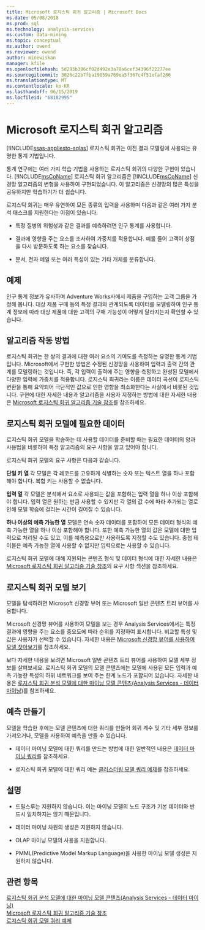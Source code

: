 ```yaml
---
title: Microsoft 로지스틱 회귀 알고리즘 | Microsoft Docs
ms.date: 05/08/2018
ms.prod: sql
ms.technology: analysis-services
ms.custom: data-mining
ms.topic: conceptual
ms.author: owend
ms.reviewer: owend
author: minewiskan
manager: kfile
ms.openlocfilehash: 5d293b386cf02d492e3a78a6cef34396f22277ee
ms.sourcegitcommit: 3026c22b7fba19059a769ea5f367c4f51efaf286
ms.translationtype: MT
ms.contentlocale: ko-KR
ms.lasthandoff: 06/15/2019
ms.locfileid: "68182995"
---
```

# <a name="microsoft-logistic-regression-algorithm"></a>Microsoft 로지스틱 회귀 알고리즘
[!INCLUDE[ssas-appliesto-sqlas](../../includes/ssas-appliesto-sqlas.md)]
  로지스틱 회귀는 이진 결과 모델링에 사용되는 유명한 통계 기법입니다.  
  
 통계 연구에는 여러 가지 학습 기법을 사용하는 로지스틱 회귀의 다양한 구현이 있습니다. [!INCLUDE[msCoName](../../includes/msconame-md.md)] 로지스틱 회귀 알고리즘은 [!INCLUDE[msCoName](../../includes/msconame-md.md)] 신경망 알고리즘의 변형을 사용하여 구현되었습니다. 이 알고리즘은 신경망의 많은 특성을 공유하지만 학습하기가 더 쉽습니다.  
  
 로지스틱 회귀는 매우 유연하여 모든 종류의 입력을 사용하며 다음과 같은 여러 가지 분석 태스크를 지원한다는 이점이 있습니다.  
  
-   특정 질병의 위험성과 같은 결과를 예측하려면 인구 통계를 사용합니다.  
  
-   결과에 영향을 주는 요소를 조사하여 가중치를 적용합니다. 예를 들어 고객이 상점을 다시 방문하도록 하는 요소를 찾습니다.  
  
-   문서, 전자 메일 또는 여러 특성이 있는 기타 개체를 분류합니다.  
  
## <a name="example"></a>예제  
 인구 통계 정보가 유사하며 Adventure Works사에서 제품을 구입하는 고객 그룹을 가정해 봅니다. 대상 제품 구매 등의 특정 결과와 관계되도록 데이터를 모델링하여 인구 통계 정보에 따라 대상 제품에 대한 고객의 구매 가능성이 어떻게 달라지는지 확인할 수 있습니다.  
  
## <a name="how-the-algorithm-works"></a>알고리즘 작동 방법  
 로지스틱 회귀는 한 쌍의 결과에 대한 여러 요소의 기여도를 측정하는 유명한 통계 기법입니다. Microsoft에서 구현한 방법은 수정된 신경망을 사용하여 입력과 출력 간의 관계를 모델링하는 것입니다. 즉, 각 입력이 출력에 주는 영향을 측정하고 완성된 모델에서 다양한 입력에 가중치를 적용합니다. 로지스틱 회귀라는 이름은 데이터 곡선이 로지스틱 변환을 통해 요약되어 극단적인 값으로 인한 영향을 최소화한다는 사실에서 비롯된 것입니다. 구현에 대한 자세한 내용과 알고리즘을 사용자 지정하는 방법에 대한 자세한 내용은 [Microsoft 로지스틱 회귀 알고리즘 기술 참조](../../analysis-services/data-mining/microsoft-logistic-regression-algorithm-technical-reference.md)를 참조하세요.  
  
## <a name="data-required-for-logistic-regression-models"></a>로지스틱 회귀 모델에 필요한 데이터  
 로지스틱 회귀 모델을 학습하는 데 사용할 데이터를 준비할 때는 필요한 데이터의 양과 사용법을 비롯하여 특정 알고리즘의 요구 사항을 알고 있어야 합니다.  
  
 로지스틱 회귀 모델의 요구 사항은 다음과 같습니다.  
  
 **단일 키 열** 각 모델은 각 레코드를 고유하게 식별하는 숫자 또는 텍스트 열을 하나 포함해야 합니다. 복합 키는 사용할 수 없습니다.  
  
 **입력 열** 각 모델은 분석에서 요소로 사용되는 값을 포함하는 입력 열을 하나 이상 포함해야 합니다. 입력 열은 원하는 만큼 사용할 수 있지만 각 열의 값 수에 따라 추가되는 열로 인해 모델 학습에 걸리는 시간이 길어질 수 있습니다.  
  
 **하나 이상의 예측 가능한 열** 모델은 연속 숫자 데이터를 포함하여 모든 데이터 형식의 예측 가능한 열을 하나 이상 포함해야 합니다. 또한 예측 가능한 열의 값은 모델에 대한 입력으로 처리될 수도 있고, 이를 예측용으로만 사용하도록 지정할 수도 있습니다. 중첩 테이블은 예측 가능한 열에 사용할 수 없지만 입력으로는 사용할 수 있습니다.  
  
 로지스틱 회귀 모델에 대해 지원되는 콘텐츠 형식 및 데이터 형식에 대한 자세한 내용은 [Microsoft 로지스틱 회귀 알고리즘 기술 참조](../../analysis-services/data-mining/microsoft-logistic-regression-algorithm-technical-reference.md)의 요구 사항 섹션을 참조하세요.  
  
## <a name="viewing-a-logistic-regression-model"></a>로지스틱 회귀 모델 보기  
 모델을 탐색하려면 Microsoft 신경망 뷰어 또는 Microsoft 일반 콘텐츠 트리 뷰어를 사용합니다.  
  
 Microsoft 신경망 뷰어를 사용하여 모델을 보는 경우 Analysis Services에서는 특정 결과에 영향을 주는 요소를 중요도에 따라 순위를 지정하여 표시합니다. 비교할 특성 및 값은 사용자가 선택할 수 있습니다. 자세한 내용은 [Microsoft 신경망 뷰어를 사용하여 모델 찾아보기](../../analysis-services/data-mining/browse-a-model-using-the-microsoft-neural-network-viewer.md)를 참조하세요.  
  
 보다 자세한 내용을 보려면 Microsoft 일반 콘텐츠 트리 뷰어를 사용하여 모델 세부 정보를 살펴보세요. 로지스틱 회귀 모델의 모델 콘텐츠에는 모델에 사용된 모든 입력과 예측 가능한 특성의 하위 네트워크를 보여 주는 한계 노드가 포함되어 있습니다. 자세한 내용은 [로지스틱 회귀 분석 모델에 대한 마이닝 모델 콘텐츠&#40;Analysis Services - 데이터 마이닝&#41;](../../analysis-services/data-mining/mining-model-content-for-logistic-regression-models.md)를 참조하세요.  
  
## <a name="creating-predictions"></a>예측 만들기  
 모델을 학습한 후에는 모델 콘텐츠에 대한 쿼리를 만들어 회귀 계수 및 기타 세부 정보를 가져오거나, 모델을 사용하여 예측을 만들 수 있습니다.  
  
-   데이터 마이닝 모델에 대한 쿼리를 만드는 방법에 대한 일반적인 내용은 [데이터 마이닝 쿼리](../../analysis-services/data-mining/data-mining-queries.md)를 참조하세요.  
  
-   로지스틱 회귀 모델에 대한 쿼리 예는 [클러스터링 모델 쿼리 예제](../../analysis-services/data-mining/clustering-model-query-examples.md)를 참조하세요.  
  
## <a name="remarks"></a>설명  
  
-   드릴스루는 지원하지 않습니다. 이는 마이닝 모델의 노드 구조가 기본 데이터와 반드시 일치하지는 않기 때문입니다.  
  
-   데이터 마이닝 차원의 생성은 지원하지 않습니다.  
  
-   OLAP 마이닝 모델의 사용을 지원합니다.  
  
-   PMML(Predictive Model Markup Language)을 사용한 마이닝 모델 생성은 지원하지 않습니다.  
  
## <a name="see-also"></a>관련 항목  
 [로지스틱 회귀 분석 모델에 대한 마이닝 모델 콘텐츠&#40;Analysis Services - 데이터 마이닝&#41;](../../analysis-services/data-mining/mining-model-content-for-logistic-regression-models.md)   
 [Microsoft 로지스틱 회귀 알고리즘 기술 참조](../../analysis-services/data-mining/microsoft-logistic-regression-algorithm-technical-reference.md)   
 [로지스틱 회귀 모델 쿼리 예제](../../analysis-services/data-mining/logistic-regression-model-query-examples.md)  
  
  
